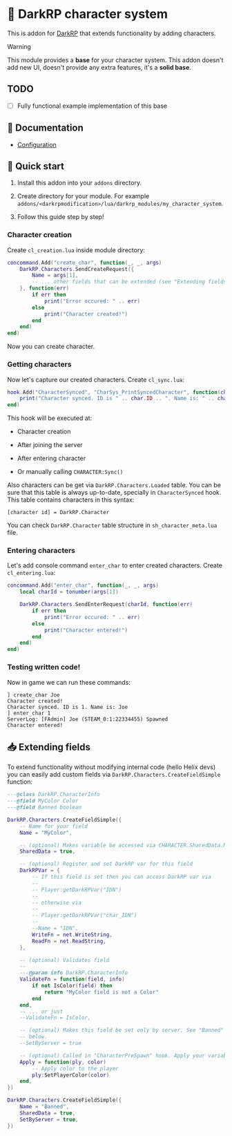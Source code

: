 # 👤 DarkRP character system

This is addon for [DarkRP](https://github.com/FPtje/DarkRP) that extends
functionality by adding characters.

> [!WARNING]
>
> This module provides a **base** for your character system. This addon doesn't
> add new UI, doesn't provide any extra features, it's a **solid base**.

## TODO

- [ ] Fully functional example implementation of this base

## 📜 Documentation

- [Configuration](./CONFIGURATION.md)

## 🚀 Quick start

1. Install this addon into your `addons` directory.

2. Create directory for your module. For example
   `addons/<darkrpmodification>/lua/darkrp_modules/my_character_system`.

3. Follow this guide step by step!

### Character creation

Create `cl_creation.lua` inside module directory:

```lua
concommand.Add("create_char", function(_, _, args)
    DarkRP.Characters.SendCreateRequest({
        Name = args[1],
        -- ... other fields that can be extended (see "Extending fields")
    }, function(err)
        if err then
            print("Error occured: " .. err)
        else
            print("Character created!")
        end
    end)
end)
```

Now you can create character.

### Getting characters

Now let's capture our created characters. Create `cl_sync.lua`:

```lua
hook.Add("CharacterSynced", "CharSys_PrintSyncedCharacter", function(char)
    print("Character synced. ID is " .. char.ID .. ". Name is: " .. char.Name)
end)
```

This hook will be executed at:

- Character creation

- After joining the server

- After entering character

- Or manually calling `CHARACTER:Sync()`

Also characters can be get via `DarkRP.Characters.Loaded` table. You can be
sure that this table is always up-to-date, specially in `CharacterSynced` hook.
This table contains characters in this syntax:

```
[character id] = DarkRP.Character
```

You can check `DarkRP.Character` table structure in `sh_character_meta.lua`
file.

### Entering characters

Let's add console command `enter_char` to enter created characters. Create
`cl_entering.lua`:

```lua
concommand.Add("enter_char", function(_, _, args)
    local charId = tonumber(args[1])

    DarkRP.Characters.SendEnterRequest(charId, function(err)
        if err then
            print("Error occured: " .. err)
        else
            print("Character entered!")
        end
    end)
end)
```

### Testing written code!

Now in game we can run these commands:

```
] create_char Joe
Character created!
Character synced. ID is 1. Name is: Joe
] enter_char 1
ServerLog: [FAdmin] Joe (STEAM_0:1:22334455) Spawned
Character entered!
```

## 📥 Extending fields

To extend functionality without modifying internal code (hello Helix devs) you
can easily add custom fields via `DarkRP.Characters.CreateFieldSimple`
function:

```lua
---@class DarkRP.CharacterInfo
---@field MyColor Color
---@field Banned boolean

DarkRP.Characters.CreateFieldSimple({
    -- Name for your field
    Name = "MyColor",

    -- (optional) Makes variable be accessed via CHARACTER.SharedData.MyColor
    SharedData = true,

    -- (optional) Register and set DarkRP var for this field
    DarkRPVar = {
        -- If this field is set then you can access DarkRP var via
        --
        -- Player:getDarkRPVar("IDN")
        --
        -- otherwise via
        --
        -- Player:getDarkRPVar("char_IDN")
        --
        --Name = "IDN",
        WriteFn = net.WriteString,
        ReadFn = net.ReadString,
    },

    -- (optional) Validates field
    --
    ---@param info DarkRP.CharacterInfo
    ValidateFn = function(field, info)
        if not IsColor(field) then
            return "MyColor field is not a Color"
        end
    end,
    -- ... or just
    --ValidateFn = IsColor,

    -- (optional) Makes this field be set only by server. See "Banned" field
    -- below.
    --SetByServer = true

    -- (optional) Called in "CharacterPreSpawn" hook. Apply your variable here!
    Apply = function(ply, color)
        -- Apply color to the player
        ply:SetPlayerColor(color)
    end,
})

DarkRP.Characters.CreateFieldSimple({
    Name = "Banned",
    SharedData = true,
    SetByServer = true,
})
```
